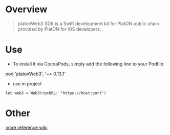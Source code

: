 # Overview
> platonWeb3 SDK is a Swift development kit for PlatON public chain provided by PlatON for iOS developers.


# Use

* To install it via CocoaPods, simply add the following line to your Podfile:


pod 'platonWeb3', '~> 0.13.1'


* use in project

```
let web3 = Web3(rpcURL: "https://host:port")
```


# Other
[more reference wiki](https://github.com/PlatONnetwork/wiki/wiki)
